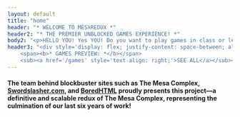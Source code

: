 ```yaml
---
layout: default
title: "home"
header: "* WELCOME TO MESλREDUX *"
header2: "* THE PREMIER UNBLOCKED GAMES EXPERIENCE! *"
body2: "<p>HELLO YOU! Yes YOU! Do you want to play games in class or lecture or whateverwhathaveyou but are tired of <i>INVASIVE ADS</i>, <i>WEIRD REDIRECTS</i>, and the sort? Fret not my friend, <b>MESλREDUX</b> is here to help! Developed by a team of friends with over six years of experience and too many of our own bored days in school, is a site that promises to never have ads, never ask for money (unless we're actually broke), and with YOU the user, as our #1 priority!. Every clickbait Google Sites unblocked games site begone—make way for <b>MESλREDUX!</b>"
header3: "<div style='display: flex; justify-content: space-between; align-items: center;'>
    <span><b>* GAMES PREVIEW: *</b></span>
    <sub><a href='/games' style='text-align: right;'>SEE ALL</a></sub></div>"
---
```


#### The team behind blockbuster sites such as **The Mesa Complex**, [Swordslasher.com](https://swordslasher.com/), and [BoredHTML](https://bored.pisaucer.com/) proudly presents this project—a definitive and scalable redux of The Mesa Complex, representing the culmination of our last six years of work!
